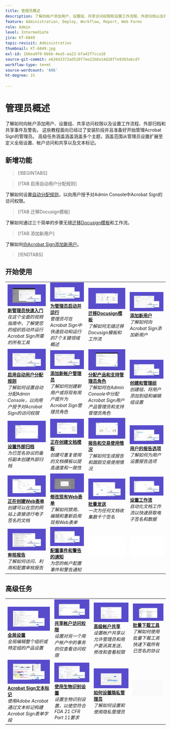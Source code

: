 ```yaml
---
title: 管理员概述
description: 了解向帐户添加用户、设置组、共享访问权限和设置工作流程、外部归档以及共享事件和警报的基础知识
feature: Administration, Deploy, Workflow, Report, Web Forms
role: Admin
level: Intermediate
jira: KT-6849
topic-revisit: Administration
thumbnail: KT-6849.jpg
exl-id: 1b6ea9f0-6bbb-4ea5-aa22-bfa42f7cca18
source-git-commit: e62043373ad528f7ee22b8a14d28ffe9303a6cd7
workflow-type: tm+mt
source-wordcount: '666'
ht-degree: 1%

---
```


# 管理员概述

了解如何向帐户添加用户、设置组、共享访问权限以及设置工作流程、外部归档和共享事件及警告。 这些教程面向已经过了安装阶段并且准备好开始管理Acrobat Sign的管理员。 高级任务涵盖涵盖涵盖多个主题，涵盖范围从管理员设置扩展至定义全局设置、帐户访问和共享以及文本标记。

## 新增功能

>[!BEGINTABS]

>[!TAB 启用自动用户分配规则]

了解如何设置[自动分配规则](automatic-assignment-rules.md)，以向用户授予对Admin Console中Acrobat Sign的访问权限。

>[!TAB 迁移Docusign模板]

了解如何通过三个简单的步骤无缝[迁移Docusign模板](docusign-templates.md)和工作流。

>[!TAB 添加新用户]

了解如何[向Acrobat Sign添加新用户](add-users-to-your-account.md)。

>[!ENDTABS]

## 开始使用

<table style="table-layout:fixed">
<tr>
  <td>
    <a href="get-started-admin.md">
      <img alt="新管理员快速入门" src="../assets/get-started-admin.png" />
    </a>
    <div>
    <a href="get-started-admin.md"><strong>新管理员快速入门</strong></a>
    </div>
    <em>在这个全面的视频指南中，了解使您的组织启动并运行Acrobat Sign所需的所有工具</em>
    <br>
  </td>
  <td>
    <a href="up-and-running-admin.md">
      <img alt="管理员启动并运行" src="../assets/up-and-running.png" />
    </a>
    <div>
    <a href="up-and-running-admin.md"><strong>为管理员启动并运行</strong></a>
    </div>
    <em>管理员可在Acrobat Sign中快速启动和运行的7个关键领域概述</em>
    <br>
  </td>
  <td>
    <a href="docusign-templates.md">
      <img alt="迁移Docusign模板" src="../assets/migrate-templates.png" />
    </a>
    <div>
    <a href="docusign-templates.md"><strong>迁移Docusign模板</strong></a>
    </div>
    <em>了解如何无缝迁移Docusign模板和工作流</em>
    <br>
  </td>
  <td>
    <a href="add-users-to-your-account.md">
      <img alt="添加新用户" src="../assets/add-user.png" />
    </a>
    <div>
    <a href="add-users-to-your-account.md"><strong>添加新用户</strong></a>
    </div>
    <em>了解如何向Acrobat Sign添加新用户</em>
    <br>
  </td>
</tr>
<tr>
  <td>
    <a href="automatic-assignment-rules.md">
      <img alt="启用自动用户分配规则" src="../assets/add-admin.png" />
    </a>
    <div>
    <a href="automatic-assignment-rules.md"><strong>启用自动用户分配规则</strong></a>
    </div>
    <em>了解如何设置自动分配Admin Console，以向用户授予对Acrobat Sign的访问权限</em>
    <br>
  </td>
  <td>
    <a href="add-admin.md">
      <img alt="添加新帐户管理员" src="../assets/add-admin.png" />
    </a>
    <div>
    <a href="add-admin.md"><strong>添加新帐户管理员</strong></a>
    </div>
    <em>了解如何创建新用户或将现有用户提升为Acrobat Sign管理员角色</em>
    <br>
  </td>
    <td>
      <a href="promote-admin.md">
        <img alt="分配产品和支持管理员角色" src="../assets/assign-product.png" />
      </a>
      <div>
      <a href="promote-admin.md"><strong>分配产品和支持管理员角色</strong></a>
      </div>
      <em>了解如何在Admin Console中分配Acrobat Sign用户产品管理员和支持管理员角色</em>
      <br>
    </td>
    <td>
      <a href="create-and-manage-groups.md">
        <img alt="创建和管理组" src="../assets/groups.png" />
      </a>
      <div>
      <a href="create-and-manage-groups.md"><strong>创建和管理组</strong></a>
      </div>
      <em>创建组、将用户添加到组和编辑组设置</em>
      <br>
    </td>
</tr>
<tr>
 <td>
      <a href="set-up-your-external-archive.md">
        <img alt="设置外部归档" src="../assets/external-archive.png" />
      </a>
      <div>
      <a href="set-up-your-external-archive.md"><strong>设置外部归档</strong></a>
      </div>
      <em>为已签名协议的备份副本创建外部归档</em>
      <br>
    </td>
  <td>
    <a href="../sign-advanced-users/create-a-template.md">
      <img alt="创建文档模板" src="../assets/create-template.png" />
    </a>
    <div>
    <a href="../sign-advanced-users/create-a-template.md"><strong>正在创建文档模板</strong></a>
    </div>
    <em>创建可重复使用的文档模板以提高速度和一致性</em>
    <br>
  </td>
  <td>
    <a href="../sign-advanced-users/creating-a-report.md">
      <img alt="报告和交易使用情况" src="../assets/reporting.png" />
    </a>
    <div>
    <a href="../sign-advanced-users/creating-a-report.md"><strong>报告和交易使用情况</strong></a>
    </div>
    <em>了解如何生成报告和跟踪交易使用情况</em>
    <br>
  </td>
  <td>
    <a href="report-options.md">
      <img alt="用户的报告选项" src="../assets/report-options.png" />
    </a>
    <div>
    <a href="report-options.md"><strong>用户的报告选项</strong></a>
    </div>
    <em>了解如何为用户设置报告选项</em>
    <br>
  </td>
</tr>  
<tr>
   <td>
    <a href="../sign-advanced-users/webform.md">
      <img alt="创建Web表单" src="../assets/web-form.png" />
    </a>
    <div>
    <a href="../sign-advanced-users/webform.md"><strong>正在创建Web表单</strong></a>
    </div>
    <em>创建可以在您的网站上直接进行电子签名的文档</em>
    <br>
  </td>
  <td>
    <a href="../sign-advanced-users/modify-webform.md">
      <img alt="修改现有Web表单" src="../assets/modify-web-form.png" />
    </a>
    <div>
    <a href="../sign-advanced-users/modify-webform.md"><strong>修改现有Web表单</strong></a>
    </div>
    <em>了解如何禁用、编辑和重新启用现有Web表单</em>
    <br>
  </td>
  <td>
    <a href="../sign-advanced-users/megasign.md">
      <img alt="批量发送" src="../assets/send-in-bulk.png" />
    </a>
    <div>
    <a href="../sign-advanced-users/megasign.md"><strong>批量发送</strong></a>
    </div>
    <em>一次为任何文档收集数千个签名</em>
    <br>
  </td>
  <td>
    <a href="building-a-custom-workflow.md">
      <img alt="设置工作流" src="../assets/workflow.png" />
    </a>
    <div>
    <a href="building-a-custom-workflow.md"><strong>设置工作流</strong></a>
    </div>
    <em>自动化文档工作流以快速获取电子签名和数据</em>
    <br>
  </td>
</tr>
<tr>
     <td>
    <a href="audit-reports.md">
      <img alt="审计报告" src="../assets/audit-report.png" />
    </a>
    <div>
    <a href="audit-reports.md"><strong>审核报告</strong></a>
    </div>
    <em>了解如何访问、利用和配置审核报告</em>
    <br>
    </td>
    <td>
      <a href="set-up-shared-events-and-alert.md">
        <img alt="设置共享事件和警告" src="../assets/notifications.png" />
      </a>
      <div>
      <a href="set-up-shared-events-and-alert.md"><strong>配置事件和警告的通知</strong></a>
      </div>
      <em>为您的帐户配置事件和警告通知</em>
      <br>
    </td>
    <td>
      <img alt="间隔物" src="../assets/Whitespacer.png" />
      <div>
      <br>
    </td>
    <td>
      <img alt="间隔物" src="../assets/Whitespacer.png" />
      <div>
      <br>
    </td>
</tr>    
</table>

## 高级任务

<table style="table-layout:fixed">
<tr>
  <td>
    <a href="learn-about-global-settings.md">
      <img alt="全局设置" src="../assets/global-settings.png">
    </a>
    <div>
    <a href="learn-about-global-settings.md"><strong>全局设置</strong></a>
    </div>
    <em>全局编辑整个组织或特定组的产品设置</em>
    <br>
  </td>
  <td>
    <a href="share-account-access.md">
      <img alt="共享帐户访问权限" src="../assets/sharing.png" />
    </a>  
    <div>
    <a href="share-account-access.md"><strong>共享帐户访问权限</strong></a>
    </div>
    <em>设置对另一个用户帐户中的事务的仅查看访问权限</em>
    <br>
  </td>
  <td>
    <a href="advanced-account-sharing.md">
      <img alt="高级帐户共享" src="../assets/advanced-sharing.png" />
    </a>
    <div>
    <a href="advanced-account-sharing.md"><strong>高级帐户共享</strong></a>
    </div>
    <em>设置帐户共享以允许管理员和用户委派其发送、修改和查看权限</em>
    <br>
  </td>
  <td>
    <a href="bulk-download-tool.md">
      <img alt="批量下载工具" src="../assets/bulk-download.png" />
    </a>
    <div>
    <a href="bulk-download-tool.md"><strong>批量下载工具</strong></a>
    </div>
    <em>了解如何使用批量下载工具快速下载所有已签名的协议</em>
    <br>
  </td> 
</tr>
<tr>
   <td>
     <a href="../sign-advanced-users/adobe-sign-text-tagging.md">
      <img alt="Acrobat Sign文本标记" src="../assets/tagging.png" />
    </a>
    <div>
    <a href="../sign-advanced-users/adobe-sign-text-tagging.md"><strong>Acrobat Sign文本标记</strong></a>
    <div>
    <em>使用Adobe Acrobat通过文本标记构建Acrobat Sign表单字段</em>
    <br>
  </td>
  <td>
    <a href="use-bio-pharma-settings.md">
      <img alt="使用生物识别设置" src="../assets/bio-settings.png" />
    </a>
    <div>
    <a href="use-bio-pharma-settings.md"><strong>使用生物识别设置</strong></a>
    </div>
    <em>设置生物识别设置，以使您符合FDA 21 CFR Part 11要求</em>
    <br>
  </td>
  <td>
    <a href="privacy.md">
      <img alt="如何设置隐私管理员" src="../assets/privacy-admin.png" />
    </a>
    <div>
    <a href="privacy.md"><strong>如何设置隐私管理员</strong></a>
    </div>
    <em>了解如何设置和使用隐私管理员</em>
    <br>
  </td>
  <td>
    <img alt="间隔物" src="../assets/Grayspacer.png" />
    <div>
    <br>
  </td>
</tr>
</table>
